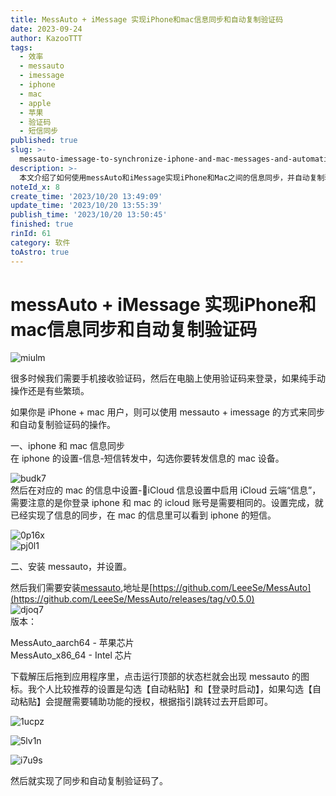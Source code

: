 ```yaml
---
title: MessAuto + iMessage 实现iPhone和mac信息同步和自动复制验证码
date: 2023-09-24
author: KazooTTT
tags:
  - 效率
  - messauto
  - imessage
  - iphone
  - mac
  - apple
  - 苹果
  - 验证码
  - 短信同步
published: true
slug: >-
  messauto-imessage-to-synchronize-iphone-and-mac-messages-and-automatically-copy-captchagraphic-bed-edition
description: >-
  本文介绍了如何使用messAuto和iMessage实现iPhone和Mac之间的信息同步，并自动复制验证码。首先，在iPhone的设置中启用短信转发到Mac，并在Mac上启用iCloud信息同步。接着，安装messAuto应用程序，并设置自动粘贴和登录时启动功能，以实现验证码的自动复制。这一过程简化了在不同设备间传递验证码的操作，提高了使用效率。
noteId_x: 8
create_time: '2023/10/20 13:49:09'
update_time: '2023/10/20 13:55:39'
publish_time: '2023/10/20 13:50:45'
finished: true
rinId: 61
category: 软件
toAstro: true
---
```


# messAuto + iMessage 实现iPhone和mac信息同步和自动复制验证码

![miulm](https://pictures.kazoottt.top/2024/01/20240119-4bb8c89272c9863bfb0aa6e2030850f5.webp)

很多时候我们需要手机接收验证码，然后在电脑上使用验证码来登录，如果纯手动操作还是有些繁琐。

如果你是 iPhone + mac 用户，则可以使用 messauto + imessage 的方式来同步和自动复制验证码的操作。

一、iphone 和 mac 信息同步  
在 iphone 的设置-信息-短信转发中，勾选你要转发信息的 mac 设备。

![budk7](https://pictures.kazoottt.top/2024/01/20240119-bfea1be1a394860ac21d1ec20a879065.webp)  
然后在对应的 mac 的信息中设置-iCloud 信息设置中启用 iCloud 云端“信息”，需要注意的是你登录 iphone 和 mac 的 icloud 账号是需要相同的。设置完成，就已经实现了信息的同步，在 mac 的信息里可以看到 iphone 的短信。

![0p16x](https://pictures.kazoottt.top/2024/01/20240119-a64ff82a345fab5bf64da2c34f925158.webp)  
![pj0l1](https://pictures.kazoottt.top/2024/01/20240119-7e26031c5ed3b0ca8f1b26ab170e1207.webp)

二、安装 messauto，并设置。

然后我们需要安装[messauto](https://github.com/LeeeSe/MessAuto),地址是[https://github.com/LeeeSe/MessAuto](https://github.com/LeeeSe/MessAuto/releases/tag/v0.5.0)  
![djoq7](https://pictures.kazoottt.top/2024/01/20240119-721babc141ee23a2300868bbd701179c.webp)  
版本：

MessAuto_aarch64 - 苹果芯片  
MessAuto_x86_64 - Intel 芯片

下载解压后拖到应用程序里，点击运行顶部的状态栏就会出现 messauto 的图标。我个人比较推荐的设置是勾选【自动粘贴】和【登录时启动】，如果勾选【自动粘贴】会提醒需要辅助功能的授权，根据指引跳转过去开启即可。

![1ucpz](https://pictures.kazoottt.top/2024/01/20240119-9c5f093d1e3b8cf22ceaf76a571934cf.webp)

![5lv1n](https://pictures.kazoottt.top/2024/01/20240119-4cee2f123c685983258b5a8e3a77e1d4.webp)

![i7u9s](https://pictures.kazoottt.top/2024/01/20240119-600df9cf2f1f2e83fac30b3b6ea4dc98.webp)

然后就实现了同步和自动复制验证码了。
